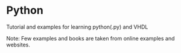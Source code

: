 # Python
Tutorial and examples for learning python(.py) and VHDL

Note: Few examples and books are taken from online examples and websites.
